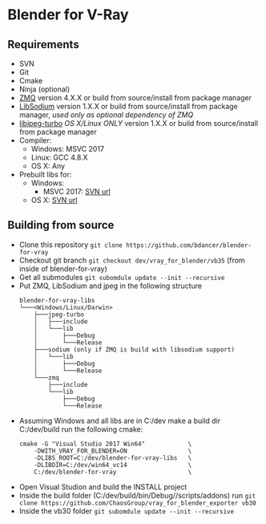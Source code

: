 Blender for V-Ray
=================

Requirements
------------
 - SVN
 - Git
 - Cmake
 - Ninja (optional)
 - [ZMQ](http://zeromq.org/) version 4.X.X or build from source/install from package manager
 - [LibSodium](https://download.libsodium.org/) version 1.X.X or build from source/install from package manager, *used only as optional dependency of ZMQ*
 - [libjpeg-turbo](http://libjpeg-turbo.virtualgl.org/) *OS X/Linux ONLY* version 1.X.X or build from source/install from package manager
 - Compiler:
   - Windows: MSVC 2017
   - Linux: GCC 4.8.X
   - OS X: Any
 - Prebuilt libs for:
   - Windows:
     - MSVC 2017: [SVN url](https://svn.blender.org/svnroot/bf-blender/trunk/lib/win64_vc14)
   - OS X: [SVN url](https://svn.blender.org/svnroot/bf-blender/trunk/lib/darwin)


Building from source
--------------------
 - Clone this repository ```git clone https://github.com/bdancer/blender-for-vray```
 - Checkout git branch ```git checkout dev/vray_for_blender/vb35``` (from inside of blender-for-vray)
 - Get all submodules ```git subomdule update --init --recursive```
 - Put ZMQ, LibSodium and jpeg in the following structure
    ```
    blender-for-vray-libs
    └───<Windows/Linux/Darwin>
        ├───jpeg-turbo
        │   ├───include
        │   └───lib
        │       ├───Debug
        │       └───Release
        ├───sodium (only if ZMQ is build with libsodium support)
        │   └───lib
        │       ├───Debug
        │       └───Release
        └───zmq
            ├───include
            └───lib
                ├───Debug
                └───Release
    ```
 - Assuming Windows and all libs are in C:/dev make a build dir C:/dev/build run the following cmake:
    ```
    cmake -G "Visual Studio 2017 Win64"            \
        -DWITH_VRAY_FOR_BLENDER=ON                 \
        -DLIBS_ROOT=C:/dev/blender-for-vray-libs   \
        -DLIBDIR=C:/dev/win64_vc14                 \
        C:/dev/blender-for-vray                    \
    ```
 - Open Visual Studion and build the INSTALL project
 - Inside the build folder (C:/dev/build/bin/Debug/<BLEDNER VERSION>/scripts/addons) run ```git clone https://github.com/ChaosGroup/vray_for_blender_exporter vb30```
 - Inside the vb30 folder ```git subomdule update --init --recursive```
